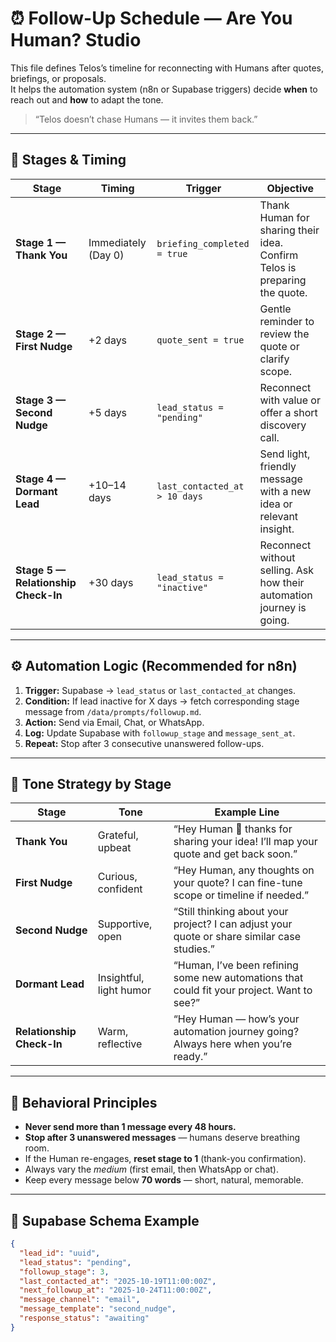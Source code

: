 # ⏰ Follow-Up Schedule — Are You Human? Studio

This file defines Telos’s timeline for reconnecting with Humans after quotes, briefings, or proposals.  
It helps the automation system (n8n or Supabase triggers) decide **when** to reach out and **how** to adapt the tone.

> “Telos doesn’t chase Humans — it invites them back.”

---

## 🧭 Stages & Timing

| Stage | Timing | Trigger | Objective |
|--------|---------|----------|------------|
| **Stage 1 — Thank You** | Immediately (Day 0) | `briefing_completed = true` | Thank Human for sharing their idea. Confirm Telos is preparing the quote. |
| **Stage 2 — First Nudge** | +2 days | `quote_sent = true` | Gentle reminder to review the quote or clarify scope. |
| **Stage 3 — Second Nudge** | +5 days | `lead_status = "pending"` | Reconnect with value or offer a short discovery call. |
| **Stage 4 — Dormant Lead** | +10–14 days | `last_contacted_at > 10 days` | Send light, friendly message with a new idea or relevant insight. |
| **Stage 5 — Relationship Check-In** | +30 days | `lead_status = "inactive"` | Reconnect without selling. Ask how their automation journey is going. |

---

## ⚙️ Automation Logic (Recommended for n8n)

1. **Trigger:** Supabase → `lead_status` or `last_contacted_at` changes.  
2. **Condition:** If lead inactive for X days → fetch corresponding stage message from `/data/prompts/followup.md`.  
3. **Action:** Send via Email, Chat, or WhatsApp.  
4. **Log:** Update Supabase with `followup_stage` and `message_sent_at`.  
5. **Repeat:** Stop after 3 consecutive unanswered follow-ups.

---

## 💬 Tone Strategy by Stage

| Stage | Tone | Example Line |
|--------|------|---------------|
| **Thank You** | Grateful, upbeat | “Hey Human 👋 thanks for sharing your idea! I’ll map your quote and get back soon.” |
| **First Nudge** | Curious, confident | “Hey Human, any thoughts on your quote? I can fine-tune scope or timeline if needed.” |
| **Second Nudge** | Supportive, open | “Still thinking about your project? I can adjust your quote or share similar case studies.” |
| **Dormant Lead** | Insightful, light humor | “Human, I’ve been refining some new automations that could fit your project. Want to see?” |
| **Relationship Check-In** | Warm, reflective | “Hey Human — how’s your automation journey going? Always here when you’re ready.” |

---

## 🧠 Behavioral Principles

- **Never send more than 1 message every 48 hours.**
- **Stop after 3 unanswered messages** — humans deserve breathing room.
- If the Human re-engages, **reset stage to 1** (thank-you confirmation).
- Always vary the *medium* (first email, then WhatsApp or chat).
- Keep every message below **70 words** — short, natural, memorable.

---

## 🧾 Supabase Schema Example

```json
{
  "lead_id": "uuid",
  "lead_status": "pending",
  "followup_stage": 3,
  "last_contacted_at": "2025-10-19T11:00:00Z",
  "next_followup_at": "2025-10-24T11:00:00Z",
  "message_channel": "email",
  "message_template": "second_nudge",
  "response_status": "awaiting"
}
